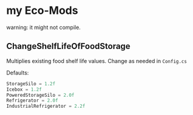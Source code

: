 # my Eco-Mods

warning: it might not compile.

## ChangeShelfLifeOfFoodStorage

Multiplies existing food shelf life values. Change as needed in `Config.cs`

Defaults:

```csharp
StorageSilo = 1.2f
Icebox = 1.2f
PoweredStorageSilo = 2.0f
Refrigerator = 2.0f
IndustrialRefrigerator = 2.2f
```
